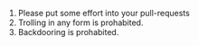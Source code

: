 1. Please put some effort into your pull-requests
2. Trolling in any form is prohabited.
3. Backdooring is prohabited.
